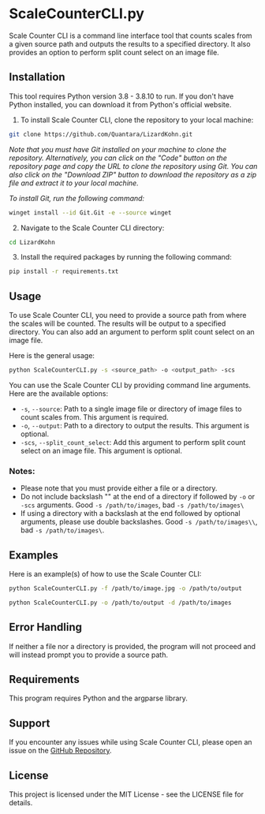 

# ScaleCounterCLI.py

Scale Counter CLI is a command line interface tool that counts scales from a given source path and outputs the results to a specified directory. It also provides an option to perform split count select on an image file.

## Installation
This tool requires Python version 3.8 - 3.8.10 to run. If you don't have Python installed, you can download it from Python's official website.

1. To install Scale Counter CLI, clone the repository to your local machine: 
```bash
git clone https://github.com/Quantara/LizardKohn.git
```
*Note that you must have Git installed on your machine to clone the repository. Alternatively, you can click on the "Code" button on the repository page and copy the URL to clone the repository using Git. You can also click on the "Download ZIP" button to download the repository as a zip file and extract it to your local machine.*

*To install Git, run the following command:*
```bash
winget install --id Git.Git -e --source winget
```

2. Navigate to the Scale Counter CLI directory:
```bash
cd LizardKohn
```

3. Install the required packages by running the following command:
```bash
pip install -r requirements.txt
```

## Usage
To use Scale Counter CLI, you need to provide a source path from where the scales will be counted. The results will be output to a specified directory. You can also add an argument to perform split count select on an image file.

Here is the general usage:
    
```bash
python ScaleCounterCLI.py -s <source_path> -o <output_path> -scs
```

You can use the Scale Counter CLI by providing command line arguments. Here are the available options:

- `-s`, `--source`: Path to a single image file or directory of image files to count scales from. This argument is required.
- `-o`, `--output`: Path to a directory to output the results. This argument is optional.
- `-scs`, `--split_count_select`: Add this argument to perform split count select on an image file. This argument is optional.

### Notes:
* Please note that you must provide either a file or a directory.
* Do not include backslash "\" at the end of a directory if followed by `-o` or `-scs` arguments. Good `-s /path/to/images`, bad `-s /path/to/images\` 
* If using a directory with a backslash at the end followed by optional arguments, please use double backslashes. Good `-s /path/to/images\\`, bad `-s /path/to/images\`. 

## Examples

Here is an example(s) of how to use the Scale Counter CLI:

```bash
python ScaleCounterCLI.py -f /path/to/image.jpg -o /path/to/output
```
```bash
python ScaleCounterCLI.py -o /path/to/output -d /path/to/images 
```

## Error Handling
If neither a file nor a directory is provided, the program will not proceed and will instead prompt you to provide a source path.

## Requirements
This program requires Python and the argparse library.

## Support
If you encounter any issues while using Scale Counter CLI, please open an issue on the [GitHub Repository](https://github.com/Quantara/LizardKohn).

## License
This project is licensed under the MIT License - see the LICENSE file for details.

